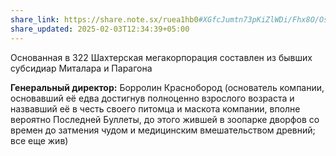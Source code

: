 ```yaml
---
share_link: https://share.note.sx/ruea1hb0#XGfcJumtn73pKiZlWDi/Fhx8O/OsTRZSeJiRrHKdAP4
share_updated: 2025-02-03T12:34:39+05:00
---
```

Основанная в 322 Шахтерская мегакорпорация
составлен из бывших субсидиар Миталара и Парагона

**Генеральный директор:** Борролин Краснобород (основатель компании, основавший её eдва достигнув полноценно взрослого возраста и назвавший её в честь своего питомца и маскота компании, вполне вероятно Последней Буллеты, до этого жившей в зоопарке дворфов со времен до затмения чудом и медицинским вмешательством древний; все еще жив)